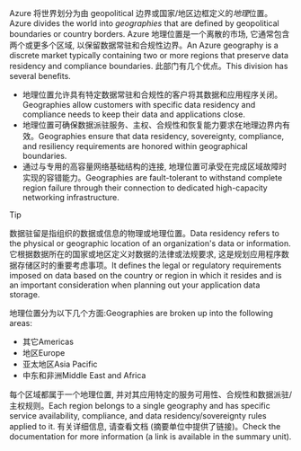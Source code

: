 <span data-ttu-id="81fe3-101">Azure 将世界划分为由 geopolitical 边界或国家/地区边框定义的*地理*位置。</span><span class="sxs-lookup"><span data-stu-id="81fe3-101">Azure divides the world into *geographies* that are defined by geopolitical boundaries or country borders.</span></span> <span data-ttu-id="81fe3-102">Azure 地理位置是一个离散的市场, 它通常包含两个或更多个区域, 以保留数据常驻和合规性边界。</span><span class="sxs-lookup"><span data-stu-id="81fe3-102">An Azure geography is a discrete market typically containing two or more regions that preserve data residency and compliance boundaries.</span></span> <span data-ttu-id="81fe3-103">此部门有几个优点。</span><span class="sxs-lookup"><span data-stu-id="81fe3-103">This division has several benefits.</span></span>

- <span data-ttu-id="81fe3-104">地理位置允许具有特定数据常驻和合规性的客户将其数据和应用程序关闭。</span><span class="sxs-lookup"><span data-stu-id="81fe3-104">Geographies allow customers with specific data residency and compliance needs to keep their data and applications close.</span></span> 
- <span data-ttu-id="81fe3-105">地理位置可确保数据派驻服务、主权、合规性和恢复能力要求在地理边界内有效。</span><span class="sxs-lookup"><span data-stu-id="81fe3-105">Geographies ensure that data residency, sovereignty, compliance, and resiliency requirements are honored within geographical boundaries.</span></span> 
- <span data-ttu-id="81fe3-106">通过与专用的高容量网络基础结构的连接, 地理位置可承受在完成区域故障时实现的容错能力。</span><span class="sxs-lookup"><span data-stu-id="81fe3-106">Geographies are fault-tolerant to withstand complete region failure through their connection to dedicated high-capacity networking infrastructure.</span></span>

> [!TIP]
> <span data-ttu-id="81fe3-107">数据驻留是指组织的数据或信息的物理或地理位置。</span><span class="sxs-lookup"><span data-stu-id="81fe3-107">Data residency refers to the physical or geographic location of an organization's data or information.</span></span> <span data-ttu-id="81fe3-108">它根据数据所在的国家或地区定义对数据的法律或法规要求, 这是规划应用程序数据存储区时的重要考虑事项。</span><span class="sxs-lookup"><span data-stu-id="81fe3-108">It defines the legal or regulatory requirements imposed on data based on the country or region in which it resides and is an important consideration when planning out your application data storage.</span></span>

<span data-ttu-id="81fe3-109">地理位置分为以下几个方面:</span><span class="sxs-lookup"><span data-stu-id="81fe3-109">Geographies are broken up into the following areas:</span></span> 
- <span data-ttu-id="81fe3-110">其它</span><span class="sxs-lookup"><span data-stu-id="81fe3-110">Americas</span></span>
- <span data-ttu-id="81fe3-111">地区</span><span class="sxs-lookup"><span data-stu-id="81fe3-111">Europe</span></span>
- <span data-ttu-id="81fe3-112">亚太地区</span><span class="sxs-lookup"><span data-stu-id="81fe3-112">Asia Pacific</span></span>
- <span data-ttu-id="81fe3-113">中东和非洲</span><span class="sxs-lookup"><span data-stu-id="81fe3-113">Middle East and Africa</span></span>

<span data-ttu-id="81fe3-114">每个区域都属于一个地理位置, 并对其应用特定的服务可用性、合规性和数据派驻/主权规则。</span><span class="sxs-lookup"><span data-stu-id="81fe3-114">Each region belongs to a single geography and has specific service availability, compliance, and data residency/sovereignty rules applied to it.</span></span> <span data-ttu-id="81fe3-115">有关详细信息, 请查看文档 (摘要单位中提供了链接)。</span><span class="sxs-lookup"><span data-stu-id="81fe3-115">Check the documentation for more information (a link is available in the summary unit).</span></span>
